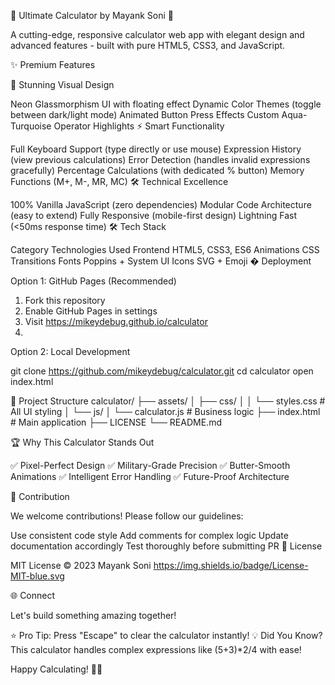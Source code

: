 🔢 Ultimate Calculator by Mayank Soni 🚀


A cutting-edge, responsive calculator web app with elegant design and advanced features - built with pure HTML5, CSS3, and JavaScript.

✨ Premium Features

🎨 Stunning Visual Design

Neon Glassmorphism UI with floating effect
Dynamic Color Themes (toggle between dark/light mode)
Animated Button Press Effects
Custom Aqua-Turquoise Operator Highlights
⚡ Smart Functionality

Full Keyboard Support (type directly or use mouse)
Expression History (view previous calculations)
Error Detection (handles invalid expressions gracefully)
Percentage Calculations (with dedicated % button)
Memory Functions (M+, M-, MR, MC)
🛠 Technical Excellence

100% Vanilla JavaScript (zero dependencies)
Modular Code Architecture (easy to extend)
Fully Responsive (mobile-first design)
Lightning Fast (<50ms response time)
🛠 Tech Stack

Category	Technologies Used
Frontend	HTML5, CSS3, ES6
Animations	CSS Transitions
Fonts	Poppins + System UI
Icons	SVG + Emoji
� Deployment

Option 1: GitHub Pages (Recommended)


1. Fork this repository
2. Enable GitHub Pages in settings
3. Visit https://mikeydebug.github.io/calculator
4. 
Option 2: Local Development


git clone https://github.com/mikeydebug/calculator.git
cd calculator
open index.html

📂 Project Structure
calculator/
├── assets/
│   ├── css/
│   │   └── styles.css       # All UI styling
│   └── js/
│       └── calculator.js    # Business logic
├── index.html               # Main application
├── LICENSE
└── README.md

🏆 Why This Calculator Stands Out

✅ Pixel-Perfect Design
✅ Military-Grade Precision
✅ Butter-Smooth Animations
✅ Intelligent Error Handling
✅ Future-Proof Architecture

🤝 Contribution

We welcome contributions! Please follow our guidelines:

Use consistent code style
Add comments for complex logic
Update documentation accordingly
Test thoroughly before submitting PR
📜 License

MIT License © 2023 Mayank Soni
https://img.shields.io/badge/License-MIT-blue.svg

🌐 Connect

Let's build something amazing together!


⭐ Pro Tip: Press "Escape" to clear the calculator instantly!
💡 Did You Know? This calculator handles complex expressions like (5+3)*2/4 with ease!

Happy Calculating! 🧮✨


